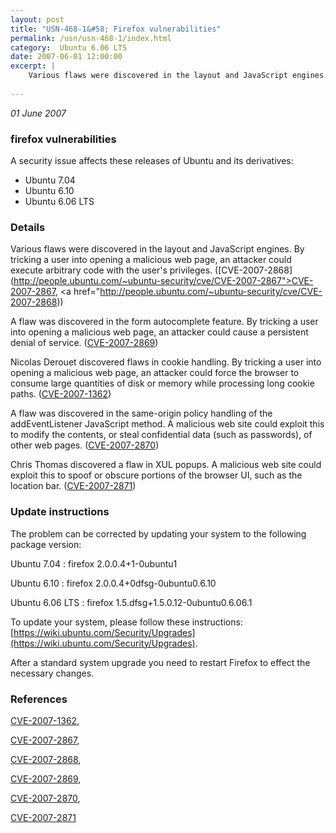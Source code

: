 ```yaml
---
layout: post
title: "USN-468-1&#58; Firefox vulnerabilities"
permalink: /usn/usn-468-1/index.html
category:  Ubuntu 6.06 LTS
date: 2007-06-01 12:00:00
excerpt: |
    Various flaws were discovered in the layout and JavaScript engines. By tricking a user into opening a malicious web page, an attacker could execute arbitrary code with the user&#39;s privileges. ([CVE-2007-2868](http://people.ubuntu.com/~ubuntu-security/cve/CVE-2007-2867">CVE-2007-2867</a>, <a href="http://people.ubuntu.com/~ubuntu-security/cve/CVE-2007-2868))
    
--- 
```

 
 

*01 June 2007*

### firefox vulnerabilities

A security issue affects these releases of Ubuntu and its derivatives:

* Ubuntu 7.04
* Ubuntu 6.10
* Ubuntu 6.06 LTS

### Details

Various flaws were discovered in the layout and JavaScript engines. By tricking a user into opening a malicious web page, an attacker could execute arbitrary code with the user&#39;s privileges. ([CVE-2007-2868](http://people.ubuntu.com/~ubuntu-security/cve/CVE-2007-2867">CVE-2007-2867</a>, <a href="http://people.ubuntu.com/~ubuntu-security/cve/CVE-2007-2868))

A flaw was discovered in the form autocomplete feature. By tricking a user into opening a malicious web page, an attacker could cause a persistent denial of service. ([CVE-2007-2869](http://people.ubuntu.com/~ubuntu-security/cve/CVE-2007-2869))

Nicolas Derouet discovered flaws in cookie handling. By tricking a user into opening a malicious web page, an attacker could force the browser to consume large quantities of disk or memory while processing long cookie paths. ([CVE-2007-1362](http://people.ubuntu.com/~ubuntu-security/cve/CVE-2007-1362))

A flaw was discovered in the same-origin policy handling of the addEventListener JavaScript method. A malicious web site could exploit this to modify the contents, or steal confidential data (such as passwords), of other web pages. ([CVE-2007-2870](http://people.ubuntu.com/~ubuntu-security/cve/CVE-2007-2870))

Chris Thomas discovered a flaw in XUL popups. A malicious web site could exploit this to spoof or obscure portions of the browser UI, such as the location bar. ([CVE-2007-2871](http://people.ubuntu.com/~ubuntu-security/cve/CVE-2007-2871))

### Update instructions

The problem can be corrected by updating your system to the following package version:

Ubuntu 7.04
 : firefox <span>2.0.0.4+1-0ubuntu1</span>

Ubuntu 6.10
 : firefox <span>2.0.0.4+0dfsg-0ubuntu0.6.10</span>

Ubuntu 6.06 LTS
 : firefox <span>1.5.dfsg+1.5.0.12-0ubuntu0.6.06.1</span>

To update your system, please follow these instructions: [https://wiki.ubuntu.com/Security/Upgrades](https://wiki.ubuntu.com/Security/Upgrades).

After a standard system upgrade you need to restart Firefox to effect the necessary changes.

### References

 
 [CVE-2007-1362](http://people.ubuntu.com/~ubuntu-security/cve/CVE-2007-1362), 

 [CVE-2007-2867](http://people.ubuntu.com/~ubuntu-security/cve/CVE-2007-2867), 

 [CVE-2007-2868](http://people.ubuntu.com/~ubuntu-security/cve/CVE-2007-2868), 

 [CVE-2007-2869](http://people.ubuntu.com/~ubuntu-security/cve/CVE-2007-2869), 

 [CVE-2007-2870](http://people.ubuntu.com/~ubuntu-security/cve/CVE-2007-2870), 

 [CVE-2007-2871](http://people.ubuntu.com/~ubuntu-security/cve/CVE-2007-2871)
 

